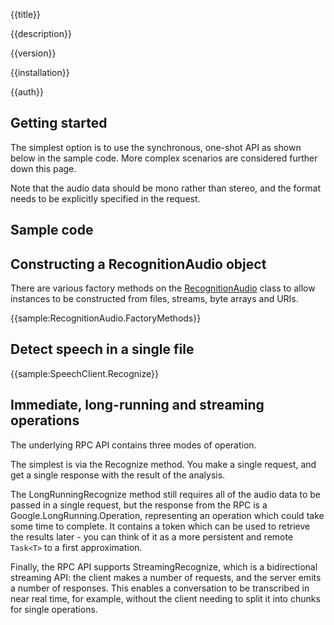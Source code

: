 {{title}}

{{description}}

{{version}}

{{installation}}

{{auth}}

## Getting started

The simplest option is to use the synchronous, one-shot API as shown
below in the sample code. More complex scenarios are considered further down this page.

Note that the audio data should be mono rather than stereo, and the
format needs to be explicitly specified in the request.

## Sample code

## Constructing a RecognitionAudio object

There are various factory methods on the
[RecognitionAudio](obj/api/Google.Cloud.Speech.V1.RecognitionAudio.yml) class to allow
instances to be constructed from files, streams, byte arrays and URIs.

{{sample:RecognitionAudio.FactoryMethods}}

## Detect speech in a single file

{{sample:SpeechClient.Recognize}}

## Immediate, long-running and streaming operations

The underlying RPC API contains three modes of operation.

The simplest is via the Recognize method. You make a single
request, and get a single response with the result of the analysis.

The LongRunningRecognize method still requires all of the audio data to be
passed in a single request, but the response from the RPC is a
Google.LongRunning.Operation, representing an operation which could
take some time to complete. It contains a token which can be used to
retrieve the results later - you can think of it as a more
persistent and remote `Task<T>` to a first approximation.

Finally, the RPC API supports StreamingRecognize, which is a
bidirectional streaming API: the client makes a number of requests,
and the server emits a number of responses. This enables a
conversation to be transcribed in near real time, for example,
without the client needing to split it into chunks for single
operations.
